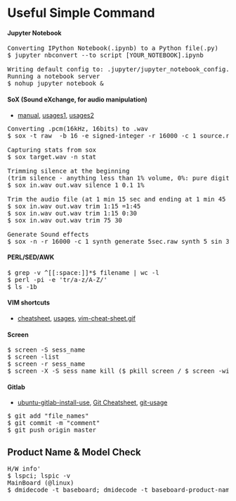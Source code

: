 #  Useful Simple Command 

#### Jupyter Notebook
<pre>
Converting IPython Notebook(.ipynb) to a Python file(.py)
$ jupyter nbconvert --to script [YOUR_NOTEBOOK].ipynb

Writing default config to: .jupyter/jupyter_notebook_config.py 
Running a notebook server
$ nohup jupyter notebook &
</pre>


#### SoX (Sound eXchange, for audio manipulation)
- [manual](http://sox.sourceforge.net/sox.html), [usages1](https://digitalcardboard.com/blog/2009/08/25/the-sox-of-silence/comment-page-2/), [usages2](http://forums.justlinux.com/showthread.php?136678-using-sox-to-trim-silence-from-the-end-of-wav-files)
<pre>
Converting .pcm(16kHz, 16bits) to .wav
$ sox -t raw  -b 16 -e signed-integer -r 16000 -c 1 source.raw target.wav 

Capturing stats from sox
$ sox target.wav -n stat

Trimming silence at the beginning 
(trim silence - anything less than 1% volume, 0%: pure digital silence)
$ sox in.wav out.wav silence 1 0.1 1%

Trim the audio file (at 1 min 15 sec and ending at 1 min 45 sec):
$ sox in.wav out.wav trim 1:15 =1:45
$ sox in.wav out.wav trim 1:15 0:30
$ sox in.wav out.wav trim 75 30

Generate Sound effects
$ sox -n -r 16000 -c 1 synth_generate_5sec.raw synth 5 sin 347
</pre>


#### PERL/SED/AWK 
<pre>
$ grep -v ^[[:space:]]*$ filename | wc -l
$ perl -pi -e 'tr/a-z/A-Z/' 
$ ls -1b
</pre>


#### VIM shortcuts
- [cheatsheet](https://www.maketecheasier.com/vim-keyboard-shortcuts-cheatsheet), [usages](http://sinoroo.tistory.com/entry/VIM-단축키-및-설정), [vim-cheat-sheet.gif](http://www.viemu.com/vi-vim-cheat-sheet.gif)


#### Screen 
<pre>
$ screen -S sess_name
$ screen -list
$ screen -r sess_name
$ screen -X -S sess_name kill ($ pkill screen / $ screen -wipe)
</pre>

#### Gitlab 
- [ubuntu-gitlab-install-use](http://html5around.com/wordpress/tutorials/ubuntu-gitlab-install-use-1/),
[Git Cheatsheet](http://kwonnam.pe.kr/wiki/git/cheatsheet), [git-usage](https://github.com/jeonghwan-kim/git-usage)
<pre>
$ git add "file_names"
$ git commit -m "comment" 
$ git push origin master
</pre>

## Product Name & Model Check
<pre>
H/W info'
$ lspci; lspic -v
MainBoard (@linux)
$ dmidecode -t baseboard; dmidecode -t baseboard-product-name
</pre>
